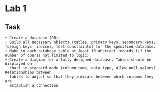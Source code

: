 # Lab 1

## Task
    + Create a database (DB).
    + Build all necessary objects (tables, primary keys, secondary keys, foreign keys, indices, test constraints) for the specified database.
    + Make in each database table at least 10 abstract records (if the number of course not limited to logic).
    + Create a diagram for a fully designed database. Tables should be displayed on
      chart in standard mode (column name, data type, allow null values) Relationships between
      tables to adjust so that they indicate between which columns they are
      establish a connection 
